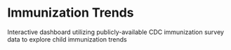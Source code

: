 # Immunization Trends
 Interactive dashboard utilizing publicly-available CDC immunization survey data to explore child immunization trends
